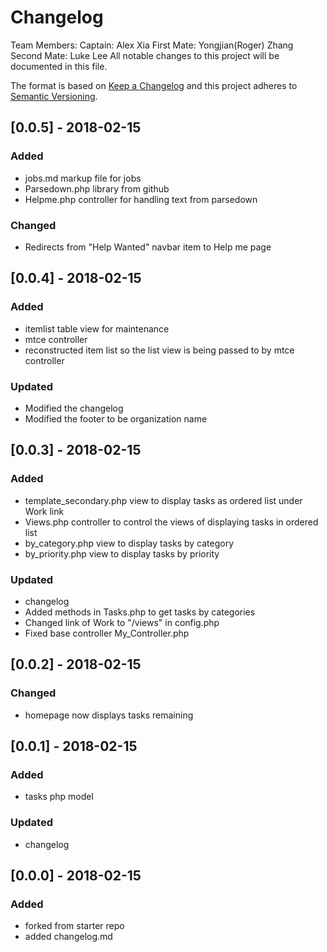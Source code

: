 # Changelog
Team Members:
Captain: Alex Xia
First Mate: Yongjian(Roger) Zhang
Second Mate: Luke Lee
All notable changes to this project will be documented in this file.

The format is based on [Keep a Changelog](http://keepachangelog.com/en/1.0.0/)
and this project adheres to [Semantic Versioning](http://semver.org/spec/v2.0.0.html).

## [0.0.5] - 2018-02-15
### Added
 - jobs.md markup file for jobs
 - Parsedown.php library from github
 - Helpme.php controller for handling text from parsedown

### Changed
 - Redirects from "Help Wanted" navbar item to Help me page


## [0.0.4] - 2018-02-15
### Added
 - itemlist table view for maintenance
 - mtce controller
 - reconstructed item list so the list view is being passed to by mtce controller

### Updated
 - Modified the changelog
 - Modified the footer to be organization name

## [0.0.3] - 2018-02-15
### Added
- template_secondary.php view to display tasks as ordered list under Work link
- Views.php controller to control the views of displaying tasks in ordered list 
- by_category.php view to display tasks by category
- by_priority.php view to display tasks by priority

### Updated
- changelog
- Added methods in Tasks.php to get tasks by categories
- Changed link of Work to "/views" in config.php
- Fixed base controller My_Controller.php

## [0.0.2] - 2018-02-15
### Changed
- homepage now displays tasks remaining

## [0.0.1] - 2018-02-15
### Added
- tasks php model

### Updated
- changelog

## [0.0.0] - 2018-02-15
### Added
- forked from starter repo
- added changelog.md

